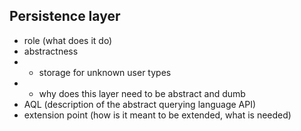 ## Persistence layer
* role (what does it do)
* abstractness
* * storage for unknown user types
* * why does this layer need to be abstract and dumb
* AQL (description of the abstract querying language API)
* extension point (how is it meant to be extended, what is needed)
